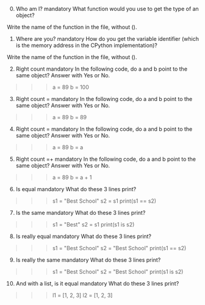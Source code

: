 0. Who am I?
mandatory
What function would you use to get the type of an object?

Write the name of the function in the file, without ().

1. Where are you?
mandatory
How do you get the variable identifier (which is the memory address in the CPython implementation)?

Write the name of the function in the file, without ().


2. Right count
mandatory
In the following code, do a and b point to the same object? Answer with Yes or No.

>>> a = 89
>>> b = 100

3. Right count =
mandatory
In the following code, do a and b point to the same object? Answer with Yes or No.

>>> a = 89
>>> b = 89

4. Right count =
mandatory
In the following code, do a and b point to the same object? Answer with Yes or No.

>>> a = 89
>>> b = a

5. Right count =+
mandatory
In the following code, do a and b point to the same object? Answer with Yes or No.

>>> a = 89
>>> b = a + 1

6. Is equal
mandatory
What do these 3 lines print?

>>> s1 = "Best School"
>>> s2 = s1
>>> print(s1 == s2)

7. Is the same
mandatory
What do these 3 lines print?

>>> s1 = "Best"
>>> s2 = s1
>>> print(s1 is s2)

8. Is really equal
mandatory
What do these 3 lines print?

>>> s1 = "Best School"
>>> s2 = "Best School"
>>> print(s1 == s2)

9. Is really the same
mandatory
What do these 3 lines print?

>>> s1 = "Best School"
>>> s2 = "Best School"
>>> print(s1 is s2)

10. And with a list, is it equal
mandatory
What do these 3 lines print?

>>> l1 = [1, 2, 3]
>>> l2 = [1, 2, 3] 
